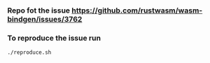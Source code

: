 ### Repo fot the issue https://github.com/rustwasm/wasm-bindgen/issues/3762

### To reproduce the issue run

    ./reproduce.sh
